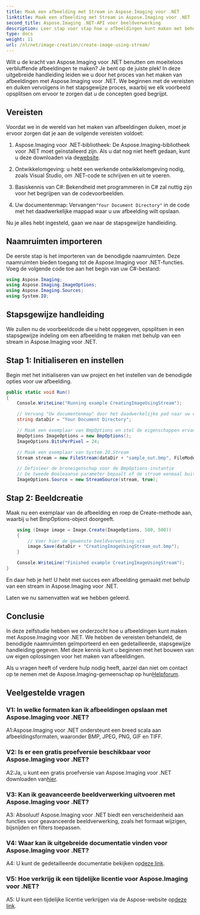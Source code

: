 ```yaml
---
title: Maak een afbeelding met Stream in Aspose.Imaging voor .NET
linktitle: Maak een afbeelding met Stream in Aspose.Imaging voor .NET
second_title: Aspose.Imaging .NET-API voor beeldverwerking
description: Leer stap voor stap hoe u afbeeldingen kunt maken met behulp van stream met Aspose.Imaging voor .NET. Uitgebreide handleiding, vereisten en veelgestelde vragen inbegrepen.
type: docs
weight: 11
url: /nl/net/image-creation/create-image-using-stream/
---
```

Wilt u de kracht van Aspose.Imaging voor .NET benutten om moeiteloos verbluffende afbeeldingen te maken? Je bent op de juiste plek! In deze uitgebreide handleiding leiden we u door het proces van het maken van afbeeldingen met Aspose.Imaging voor .NET. We beginnen met de vereisten en duiken vervolgens in het stapsgewijze proces, waarbij we elk voorbeeld opsplitsen om ervoor te zorgen dat u de concepten goed begrijpt.

## Vereisten

Voordat we in de wereld van het maken van afbeeldingen duiken, moet je ervoor zorgen dat je aan de volgende vereisten voldoet:

1.  Aspose.Imaging voor .NET-bibliotheek: De Aspose.Imaging-bibliotheek voor .NET moet geïnstalleerd zijn. Als u dat nog niet heeft gedaan, kunt u deze downloaden via de[website](https://releases.aspose.com/imaging/net/).

2. Ontwikkelomgeving: u hebt een werkende ontwikkelomgeving nodig, zoals Visual Studio, om .NET-code te schrijven en uit te voeren.

3. Basiskennis van C#: Bekendheid met programmeren in C# zal nuttig zijn voor het begrijpen van de codevoorbeelden.

4.  Uw documentenmap: Vervangen`"Your Document Directory"` in de code met het daadwerkelijke mappad waar u uw afbeelding wilt opslaan.

Nu je alles hebt ingesteld, gaan we naar de stapsgewijze handleiding.

## Naamruimten importeren

De eerste stap is het importeren van de benodigde naamruimten. Deze naamruimten bieden toegang tot de Aspose.Imaging voor .NET-functies. Voeg de volgende code toe aan het begin van uw C#-bestand:

```csharp
using Aspose.Imaging;
using Aspose.Imaging.ImageOptions;
using Aspose.Imaging.Sources;
using System.IO;
```

## Stapsgewijze handleiding

We zullen nu de voorbeeldcode die u hebt opgegeven, opsplitsen in een stapsgewijze indeling om een afbeelding te maken met behulp van een stream in Aspose.Imaging voor .NET.

## Stap 1: Initialiseren en instellen

Begin met het initialiseren van uw project en het instellen van de benodigde opties voor uw afbeelding.

```csharp
public static void Run()
{
    Console.WriteLine("Running example CreatingImageUsingStream");

    // Vervang "Uw documentenmap" door het daadwerkelijke pad naar uw documentmap.
    string dataDir = "Your Document Directory";

    // Maak een exemplaar van BmpOptions en stel de eigenschappen ervan in
    BmpOptions ImageOptions = new BmpOptions();
    ImageOptions.BitsPerPixel = 24;

    // Maak een exemplaar van System.IO.Stream
    Stream stream = new FileStream(dataDir + "sample_out.bmp", FileMode.Create);

    // Definieer de broneigenschap voor de BmpOptions-instantie
    // De tweede Booleaanse parameter bepaalt of de stroom eenmaal buiten bereik wordt geplaatst
    ImageOptions.Source = new StreamSource(stream, true);
```

## Stap 2: Beeldcreatie

Maak nu een exemplaar van de afbeelding en roep de Create-methode aan, waarbij u het BmpOptions-object doorgeeft.

```csharp
    using (Image image = Image.Create(ImageOptions, 500, 500))
    {
        // Voer hier de gewenste beeldverwerking uit
        image.Save(dataDir + "CreatingImageUsingStream_out.bmp");
    }

    Console.WriteLine("Finished example CreatingImageUsingStream");
}
```

En daar heb je het! U hebt met succes een afbeelding gemaakt met behulp van een stream in Aspose.Imaging voor .NET.

Laten we nu samenvatten wat we hebben geleerd.

## Conclusie

In deze zelfstudie hebben we onderzocht hoe u afbeeldingen kunt maken met Aspose.Imaging voor .NET. We hebben de vereisten behandeld, de benodigde naamruimten geïmporteerd en een gedetailleerde, stapsgewijze handleiding gegeven. Met deze kennis kunt u beginnen met het bouwen van uw eigen oplossingen voor het maken van afbeeldingen.

 Als u vragen heeft of verdere hulp nodig heeft, aarzel dan niet om contact op te nemen met de Aspose.Imaging-gemeenschap op hun[Helpforum](https://forum.aspose.com/).

## Veelgestelde vragen

### V1: In welke formaten kan ik afbeeldingen opslaan met Aspose.Imaging voor .NET?

A1:Aspose.Imaging voor .NET ondersteunt een breed scala aan afbeeldingsformaten, waaronder BMP, JPEG, PNG, GIF en TIFF.

### V2: Is er een gratis proefversie beschikbaar voor Aspose.Imaging voor .NET?

 A2:Ja, u kunt een gratis proefversie van Aspose.Imaging voor .NET downloaden van[hier](https://releases.aspose.com/).

### V3: Kan ik geavanceerde beeldverwerking uitvoeren met Aspose.Imaging voor .NET?

A3: Absoluut! Aspose.Imaging voor .NET biedt een verscheidenheid aan functies voor geavanceerde beeldverwerking, zoals het formaat wijzigen, bijsnijden en filters toepassen.

### V4: Waar kan ik uitgebreide documentatie vinden voor Aspose.Imaging voor .NET?

 A4: U kunt de gedetailleerde documentatie bekijken op[deze link](https://reference.aspose.com/imaging/net/).

### V5: Hoe verkrijg ik een tijdelijke licentie voor Aspose.Imaging voor .NET?

 A5: U kunt een tijdelijke licentie verkrijgen via de Aspose-website op[deze link](https://purchase.aspose.com/temporary-license/).

